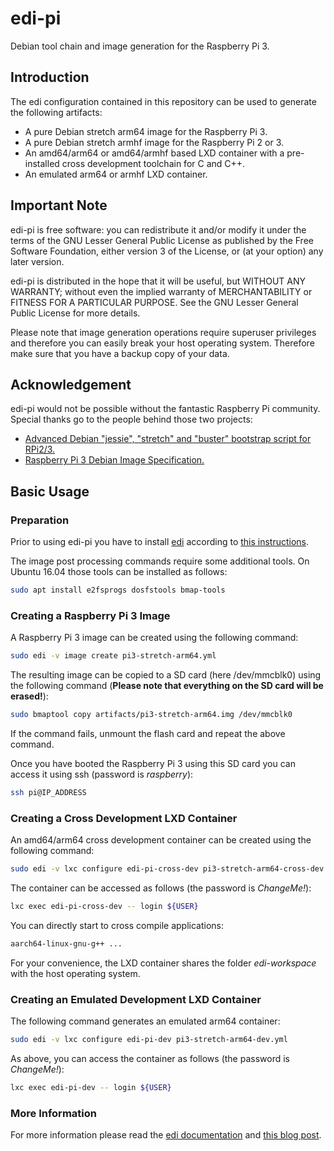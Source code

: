 # edi-pi

Debian tool chain and image generation for the Raspberry Pi 3.

## Introduction

The edi configuration contained in this repository can be used to
generate the following artifacts:

* A pure Debian stretch arm64 image for the Raspberry Pi 3.
* A pure Debian stretch armhf image for the Raspberry Pi 2 or 3.
* An amd64/arm64 or amd64/armhf based LXD container with a pre-installed
cross development toolchain for C and C++.
* An emulated arm64 or armhf LXD container.

## Important Note

edi-pi is free software: you can redistribute it and/or modify
it under the terms of the GNU Lesser General Public License as published by
the Free Software Foundation, either version 3 of the License, or
(at your option) any later version.

edi-pi is distributed in the hope that it will be useful,
but WITHOUT ANY WARRANTY; without even the implied warranty of
MERCHANTABILITY or FITNESS FOR A PARTICULAR PURPOSE.  See the
GNU Lesser General Public License for more details.

Please note that image generation operations require superuser privileges
and therefore you can easily break your host operating system. Therefore
make sure that you have a backup copy of your data.

## Acknowledgement

edi-pi would not be possible without the fantastic Raspberry Pi community.
Special thanks go to the people behind those two projects:

* [Advanced Debian "jessie", "stretch" and "buster" bootstrap script for RPi2/3.](https://github.com/drtyhlpr/rpi23-gen-image)
* [Raspberry Pi 3 Debian Image Specification.](https://github.com/Debian/raspi3-image-spec)


## Basic Usage

### Preparation

Prior to using edi-pi you have to install [edi](http://www.get-edi.io)
according to
[this instructions](http://docs.get-edi.io/en/latest/getting_started.html).

The image post processing commands require some additional tools. On
Ubuntu 16.04 those tools can be installed as follows:

``` bash
sudo apt install e2fsprogs dosfstools bmap-tools
```

### Creating a Raspberry Pi 3 Image

A Raspberry Pi 3 image can be created using the following command:

``` bash
sudo edi -v image create pi3-stretch-arm64.yml
```

The resulting image can be copied to a SD card (here /dev/mmcblk0)
using the following command
(**Please note that everything on the SD card will be erased!**):

``` bash
sudo bmaptool copy artifacts/pi3-stretch-arm64.img /dev/mmcblk0
```

If the command fails, unmount the flash card and repeat the above command.

Once you have booted the Raspberry Pi 3 using this SD card you can
access it using ssh (password is _raspberry_):

``` bash
ssh pi@IP_ADDRESS
```

### Creating a Cross Development LXD Container

An amd64/arm64 cross development container can be created using the
following command:

``` bash
sudo edi -v lxc configure edi-pi-cross-dev pi3-stretch-arm64-cross-dev.yml
```

The container can be accessed as follows (the password is _ChangeMe!_):

``` bash
lxc exec edi-pi-cross-dev -- login ${USER}
```

You can directly start to cross compile applications:

``` bash
aarch64-linux-gnu-g++ ...
```

For your convenience, the LXD container shares the folder _edi-workspace_
with the host operating system.

### Creating an Emulated Development LXD Container

The following command generates an emulated arm64 container:

``` bash
sudo edi -v lxc configure edi-pi-dev pi3-stretch-arm64-dev.yml
```

As above, you can access the container as follows (the password is _ChangeMe!_):

``` bash
lxc exec edi-pi-dev -- login ${USER}
```

### More Information

For more information please read the [edi documentation](http://docs.get-edi.io) and 
[this blog post](http://www.get-edi.io/A-new-Approach-to-Operating-System-Image-Generation/).

